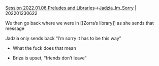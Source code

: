[Session 2022.01.06 Preludes and Libraries](sessions/notes_matteo_brianedit/Session%202022.01.06%20Preludes%20and%20Libraries.md)->[Jadzia_Im_Sorry](Insights/Jadzia_Im_Sorry.md) | 202201230622

We then go back where we were in [[Zorra’s library]] as she sends that message

Jadzia only sends back “I’m sorry it has to be this way”

-   What the fuck does that mean
    
-   Briza is upset, “friends don’t leave”
